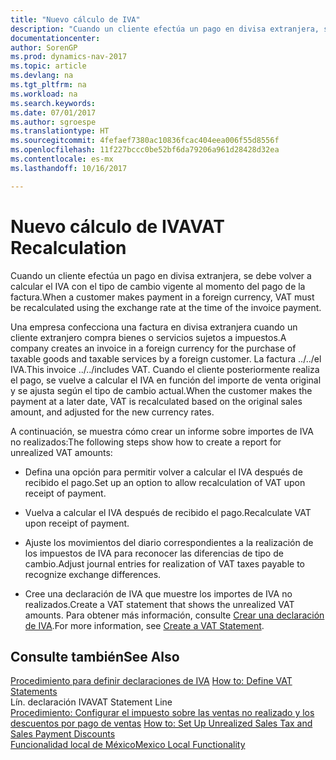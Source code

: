 ```yaml
---
title: "Nuevo cálculo de IVA"
description: "Cuando un cliente efectúa un pago en divisa extranjera, se debe volver a calcular el IVA con el tipo de cambio vigente al momento del pago de la factura."
documentationcenter: 
author: SorenGP
ms.prod: dynamics-nav-2017
ms.topic: article
ms.devlang: na
ms.tgt_pltfrm: na
ms.workload: na
ms.search.keywords: 
ms.date: 07/01/2017
ms.author: sgroespe
ms.translationtype: HT
ms.sourcegitcommit: 4fefaef7380ac10836fcac404eea006f55d8556f
ms.openlocfilehash: 11f227bccc0be52bf6da79206a961d28428d32ea
ms.contentlocale: es-mx
ms.lasthandoff: 10/16/2017

---
```

# <a name="vat-recalculation"></a><span data-ttu-id="11b54-103">Nuevo cálculo de IVA</span><span class="sxs-lookup"><span data-stu-id="11b54-103">VAT Recalculation</span></span>
<span data-ttu-id="11b54-104">Cuando un cliente efectúa un pago en divisa extranjera, se debe volver a calcular el IVA con el tipo de cambio vigente al momento del pago de la factura.</span><span class="sxs-lookup"><span data-stu-id="11b54-104">When a customer makes payment in a foreign currency, VAT must be recalculated using the exchange rate at the time of the invoice payment.</span></span>  
  
 <span data-ttu-id="11b54-105">Una empresa confecciona una factura en divisa extranjera cuando un cliente extranjero compra bienes o servicios sujetos a impuestos.</span><span class="sxs-lookup"><span data-stu-id="11b54-105">A company creates an invoice in a foreign currency for the purchase of taxable goods and taxable services by a foreign customer.</span></span> <span data-ttu-id="11b54-106">La factura ../../el IVA.</span><span class="sxs-lookup"><span data-stu-id="11b54-106">This invoice ../../includes VAT.</span></span> <span data-ttu-id="11b54-107">Cuando el cliente posteriormente realiza el pago, se vuelve a calcular el IVA en función del importe de venta original y se ajusta según el tipo de cambio actual.</span><span class="sxs-lookup"><span data-stu-id="11b54-107">When the customer makes the payment at a later date, VAT is recalculated based on the original sales amount, and adjusted for the new currency rates.</span></span>  
  
 <span data-ttu-id="11b54-108">A continuación, se muestra cómo crear un informe sobre importes de IVA no realizados:</span><span class="sxs-lookup"><span data-stu-id="11b54-108">The following steps show how to create a report for unrealized VAT amounts:</span></span>  
  
-   <span data-ttu-id="11b54-109">Defina una opción para permitir volver a calcular el IVA después de recibido el pago.</span><span class="sxs-lookup"><span data-stu-id="11b54-109">Set up an option to allow recalculation of VAT upon receipt of payment.</span></span>  
  
-   <span data-ttu-id="11b54-110">Vuelva a calcular el IVA después de recibido el pago.</span><span class="sxs-lookup"><span data-stu-id="11b54-110">Recalculate VAT upon receipt of payment.</span></span>  
  
-   <span data-ttu-id="11b54-111">Ajuste los movimientos del diario correspondientes a la realización de los impuestos de IVA para reconocer las diferencias de tipo de cambio.</span><span class="sxs-lookup"><span data-stu-id="11b54-111">Adjust journal entries for realization of VAT taxes payable to recognize exchange differences.</span></span>  
  
-   <span data-ttu-id="11b54-112">Cree una declaración de IVA que muestre los importes de IVA no realizados.</span><span class="sxs-lookup"><span data-stu-id="11b54-112">Create a VAT statement that shows the unrealized VAT amounts.</span></span> <span data-ttu-id="11b54-113">Para obtener más información, consulte [Crear una declaración de IVA](how-to-define-vat-statements.md).</span><span class="sxs-lookup"><span data-stu-id="11b54-113">For more information, see [Create a VAT Statement](how-to-define-vat-statements.md).</span></span>  
  
## <a name="see-also"></a><span data-ttu-id="11b54-114">Consulte también</span><span class="sxs-lookup"><span data-stu-id="11b54-114">See Also</span></span>  
 <span data-ttu-id="11b54-115">[Procedimiento para definir declaraciones de IVA](how-to-define-vat-statements.md) </span><span class="sxs-lookup"><span data-stu-id="11b54-115">[How to: Define VAT Statements](how-to-define-vat-statements.md) </span></span>  
 <span data-ttu-id="11b54-116">Lín. declaración IVA</span><span class="sxs-lookup"><span data-stu-id="11b54-116">VAT Statement Line</span></span>   
 <span data-ttu-id="11b54-117">[Procedimiento: Configurar el impuesto sobre las ventas no realizado y los descuentos por pago de ventas](how-to-set-up-unrealized-sales-tax-and-sales-payment-discounts.md) </span><span class="sxs-lookup"><span data-stu-id="11b54-117">[How to: Set Up Unrealized Sales Tax and Sales Payment Discounts](how-to-set-up-unrealized-sales-tax-and-sales-payment-discounts.md) </span></span>  
 [<span data-ttu-id="11b54-118">Funcionalidad local de México</span><span class="sxs-lookup"><span data-stu-id="11b54-118">Mexico Local Functionality</span></span>](mexico-local-functionality.md)
